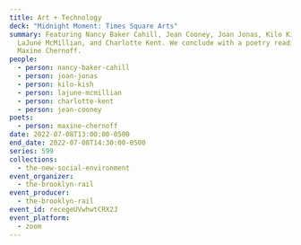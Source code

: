```yaml
---
title: Art + Technology
deck: "Midnight Moment: Times Square Arts"
summary: Featuring Nancy Baker Cahill, Jean Cooney, Joan Jonas, Kilo Kish,
  LaJuné McMillian, and Charlotte Kent. We conclude with a poetry reading from
  Maxine Chernoff.
people:
  - person: nancy-baker-cahill
  - person: joan-jonas
  - person: kilo-kish
  - person: lajune-mcmillian
  - person: charlotte-kent
  - person: jean-cooney
poets:
  - person: maxine-chernoff
date: 2022-07-08T13:00:00-0500
end_date: 2022-07-08T14:30:00-0500
series: 599
collections:
  - the-new-social-environment
event_organizer:
  - the-brooklyn-rail
event_producer:
  - the-brooklyn-rail
event_id: recegeUVwhwtCRX2J
event_platform:
  - zoom
---
```

